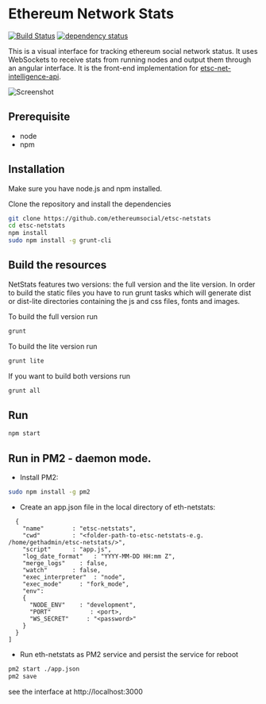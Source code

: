 Ethereum Network Stats
============
[![Build Status][travis-image]][travis-url] [![dependency status][dep-image]][dep-url]

This is a visual interface for tracking ethereum social network status. It uses WebSockets to receive stats from running nodes and output them through an angular interface. It is the front-end implementation for [etsc-net-intelligence-api](https://github.com/ethereumsocial/etsc-net-intelligence-api).

![Screenshot](https://raw.githubusercontent.com/cubedro/eth-netstats/master/src/images/screenshot.jpg?v=0.0.6 "Screenshot")

## Prerequisite

* node
* npm

## Installation

Make sure you have node.js and npm installed.

Clone the repository and install the dependencies

```bash
git clone https://github.com/ethereumsocial/etsc-netstats
cd etsc-netstats
npm install
sudo npm install -g grunt-cli
```

## Build the resources

NetStats features two versions: the full version and the lite version. In order to build the static files you have to run grunt tasks which will generate dist or dist-lite directories containing the js and css files, fonts and images.


To build the full version run
```bash
grunt
```

To build the lite version run
```bash
grunt lite
```

If you want to build both versions run
```bash
grunt all
```

## Run

```bash
npm start
```

## Run in PM2 - daemon mode.

* Install PM2:
```bash
sudo npm install -g pm2
```

* Create an app.json file in the local directory of eth-netstats:
```json[
  {
    "name"        : "etsc-netstats",
    "cwd"         : "<folder-path-to-etsc-netstats-e.g. /home/gethadmin/etsc-netstats/>",
    "script"      : "app.js",
    "log_date_format"   : "YYYY-MM-DD HH:mm Z",
    "merge_logs"    : false,
    "watch"       : false,
    "exec_interpreter"  : "node",
    "exec_mode"     : "fork_mode",
    "env":
    {
      "NODE_ENV"    : "development",
      "PORT"           : <port>,
      "WS_SECRET"     : "<password>"
    }
  }
]
```

* Run eth-netstats as PM2 service and persist the service for reboot
```bash
pm2 start ./app.json
pm2 save
```

see the interface at http://localhost:3000

[travis-image]: https://travis-ci.org/ethereumsocial/etsc-netstats.svg
[travis-url]: https://travis-ci.org/ethereumsocial/etsc-netstats
[dep-image]: https://david-dm.org/ethereumsocial/etsc-netstats.svg
[dep-url]: https://david-dm.org/ethereumsocial/etsc-netstats
